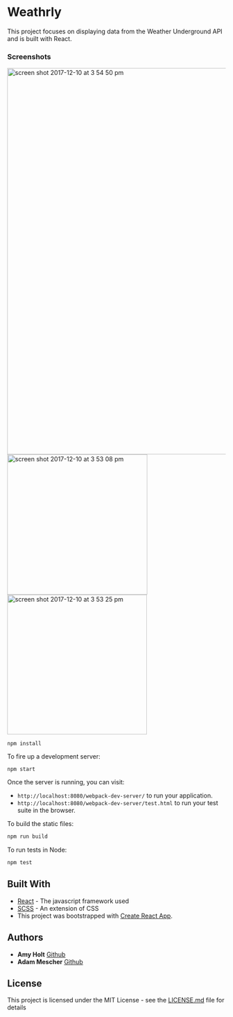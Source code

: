 # Weathrly

This project focuses on displaying data from the Weather Underground API and is built with React.

### Screenshots

<img width="890" alt="screen shot 2017-12-10 at 3 54 50 pm" src="https://user-images.githubusercontent.com/25447342/33810516-b2c266ea-ddc2-11e7-919f-87887009a7af.png">

<img width="323" alt="screen shot 2017-12-10 at 3 53 08 pm" src="https://user-images.githubusercontent.com/25447342/33810491-5b9c3a4e-ddc2-11e7-9bcd-1c56763e1025.png">

<img width="322" alt="screen shot 2017-12-10 at 3 53 25 pm" src="https://user-images.githubusercontent.com/25447342/33810492-5d3f8cac-ddc2-11e7-9cee-2c9bf7ad614c.png">

```
npm install
```

To fire up a development server:

```
npm start
```

Once the server is running, you can visit:

* `http://localhost:8080/webpack-dev-server/` to run your application.
* `http://localhost:8080/webpack-dev-server/test.html` to run your test suite in the browser.

To build the static files:

```js
npm run build
```


To run tests in Node:

```js
npm test
```

## Built With
* [React](https://reactjs.org/) - The javascript framework used
* [SCSS](http://sass-lang.com/documentation/) - An extension of CSS
* This project was bootstrapped with [Create React App](https://github.com/facebookincubator/create-react-app).

## Authors

* **Amy Holt** [Github](https://github.com/ameseee)
* **Adam Mescher** [Github](https://github.com/AdamMescher)

## License

This project is licensed under the MIT License - see the [LICENSE.md](LICENSE.md) file for details
 
